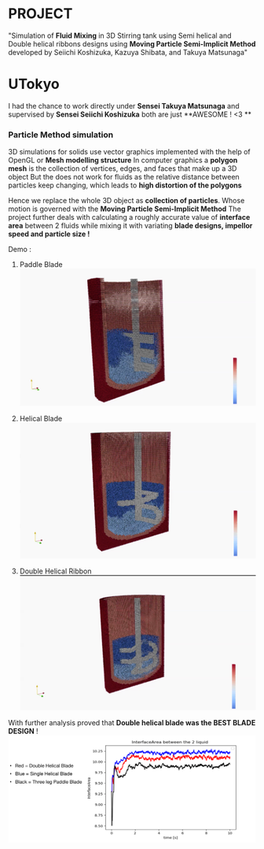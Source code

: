 # PROJECT
 "Simulation of **Fluid Mixing** in 3D Stirring tank using Semi helical and Double helical ribbons designs using **Moving Particle Semi-Implicit Method** developed by Seiichi Koshizuka, Kazuya Shibata, and Takuya Matsunaga" 
 
# UTokyo
I had the chance to work directly under **Sensei Takuya Matsunaga** and supervised by **Sensei Seiichi Koshizuka** both are just **AWESOME ! <3 **

### Particle Method simulation
3D simulations for solids use vector graphics implemented with the help of OpenGL or **Mesh modelling structure**
In computer graphics a **polygon mesh** is the collection of vertices, edges, and faces that make up a 3D object 
But the does not work for fluids as the relative distance between particles keep changing, which leads to **high distortion of the polygons** 

Hence we replace the whole 3D object as **collection of particles**. Whose motion is governed with the **Moving Particle Semi-Implicit Method**
The project further deals with calculating a roughly accurate value of **interface area** between 2 fluids while mixing it with variating **blade designs, impellor speed and particle size !**


Demo : 

1. Paddle Blade
![alt text](https://github.com/seepls/ParticleMethodSimulation/blob/master/Images/PADDLE.png)

2. Helical Blade
![alt text](https://github.com/seepls/ParticleMethodSimulation/blob/master/Images/SingleHelical.png)

3. Double Helical Ribbon
![alt text](https://github.com/seepls/ParticleMethodSimulation/blob/master/Images/DoubleHELICAL.png)



With further analysis proved that **Double helical blade was the BEST BLADE DESIGN** !
![alt text](https://github.com/seepls/ParticleMethodSimulation/blob/master/Images/InterfaceAreaComparision.png)
